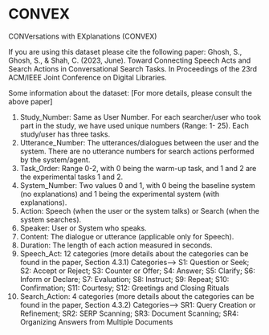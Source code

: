 # CONVEX
CONVersations with EXplanations (CONVEX)


If you are using this dataset please cite the following paper:
Ghosh, S., Ghosh, S., & Shah, C. (2023, June). Toward Connecting Speech Acts and Search Actions in Conversational Search Tasks. In Proceedings of the 23rd ACM/IEEE Joint Conference on Digital Libraries. 


Some information about the dataset:
[For more details, please consult the above paper]

1) Study_Number: Same as User Number. For each searcher/user who took part in the study, we have used unique numbers (Range: 1- 25).
   Each study/user has three tasks.
2) Utterance_Number: The utterances/dialogues between the user and the system. There are no utterance numbers for search actions performed by the system/agent.
3) Task_Order: Range 0-2, with 0 being the warm-up task, and 1 and 2 are the experimental tasks 1 and 2.
4) System_Number: Two values 0 and 1, with 0 being the baseline system (no explanations) and 1 being the experimental system (with explanations).
5) Action: Speech (when the user or the system talks) or Search (when the system searches).
6) Speaker: User or System who speaks.
7) Content: The dialogue or utterance (applicable only for Speech).
8) Duration: The length of each action measured in seconds.
9) Speech_Act: 12 categories (more details about the categories can be found in the paper, Section 4.3.1)
    Categories-->
    S1: Question or Seek; S2: Accept or Reject; S3: Counter or Offer; S4: Answer; S5: Clarify; S6: Inform or Declare; S7: Evaluation;
    S8: Instruct; S9: Repeat; S10: Confirmation; S11: Courtesy; S12: Greetings and Closing Rituals
11) Search_Action: 4 categories (more details about the categories can be found in the paper, Section 4.3.2)
    Categories-->
    SR1: Query Creation or Refinement; SR2: SERP Scanning; SR3: Document Scanning; SR4: Organizing Answers from Multiple Documents 






 
